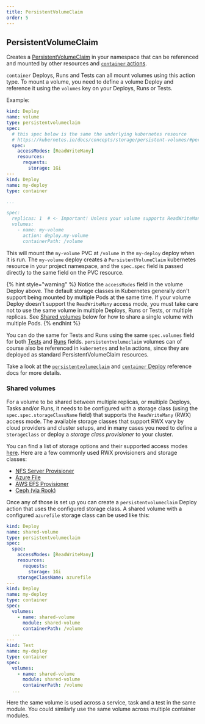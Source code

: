 ```yaml
---
title: PersistentVolumeClaim
order: 5
---
```


## PersistentVolumeClaim

Creates a [PersistentVolumeClaim](https://kubernetes.io/docs/concepts/storage/persistent-volumes/#persistentvolumeclaims) in your namespace
that can be referenced and mounted by other resources and [`container` actions](./container.md).

`container` Deploys, Runs and Tests can all mount volumes using this action type. To mount a volume, you need to define a volume Deploy
and reference it using the `volumes` key on your Deploys, Runs or Tests.

Example:

```yaml
kind: Deploy
name: volume
type: persistentvolumeclaim
spec:
  # this spec below is the same the underlying kubernetes resource
  # https://kubernetes.io/docs/concepts/storage/persistent-volumes/#persistentvolumeclaims
  spec:
    accessModes: [ReadWriteMany]
    resources:
      requests:
        storage: 1Gi
---
kind: Deploy
name: my-deploy
type: container

...

spec:
  replicas: 1  # <- Important! Unless your volume supports ReadWriteMany, you can't run multiple replicas with it
  volumes:
    - name: my-volume
      action: deploy.my-volume
      containerPath: /volume

```

This will mount the `my-volume` PVC at `/volume` in the `my-deploy` deploy when it is run. The `my-volume` deploy creates a `PersistentVolumeClaim` kubernetes resource in your project namespace, and the `spec.spec` field is passed directly to the same field on the PVC resource.

{% hint style="warning" %}
Notice the `accessModes` field in the volume Deploy above. The default storage classes in Kubernetes generally don't support being mounted by multiple Pods at the same time. If your volume Deploy doesn't support the `ReadWriteMany` access mode, you must take care not to use the same volume in multiple Deploys, Runs or Tests, or multiple replicas. See [Shared volumes](#shared-volumes) below for how to share a single volume with multiple Pods.
{% endhint %}

You can do the same for Tests and Runs using the same `spec.volumes` field for both [Tests](../../../reference/action-types/Test/container.md#specvolumes) and [Runs](../../../reference/action-types/Run/container.md#specvolumes) fields. `persistentvolumeclaim` volumes can of course also be referenced in `kubernetes` and
`helm` actions, since they are deployed as standard PersistentVolumeClaim resources.

Take a look at the [`persistentvolumeclaim`](../../../reference/action-types/Deploy/persistentvolumeclaim.md) and [`container` Deploy](../../../reference/action-types/Deploy/container.md#servicesvolumes) reference docs for more details.

### Shared volumes

For a volume to be shared between multiple replicas, or multiple Deploys, Tasks and/or Runs, it needs to be configured with a storage class (using the `spec.spec.storageClassName` field) that supports the `ReadWriteMany` (RWX) access mode. The available storage classes that support RWX vary by cloud providers and cluster setups, and in many cases you need to define a `StorageClass` or deploy a _storage class provisioner_ to your cluster.

You can find a list of storage options and their supported access modes [here](https://kubernetes.io/docs/concepts/storage/persistent-volumes/#access-modes). Here are a few commonly used RWX provisioners and storage classes:

* [NFS Server Provisioner](https://github.com/helm/charts/tree/master/stable/nfs-server-provisioner)
* [Azure File](https://docs.microsoft.com/en-us/azure/aks/azure-files-dynamic-pv)
* [AWS EFS Provisioner](https://github.com/helm/charts/tree/master/stable/efs-provisioner)
* [Ceph (via Rook)](https://rook.io/docs/rook/v1.2/ceph-filesystem.html)

Once any of those is set up you can create a `persistentvolumeclaim` Deploy action that uses the configured storage class.
A shared volume with a configured `azurefile` storage class can be used like this:

```yaml
kind: Deploy
name: shared-volume
type: persistentvolumeclaim
spec:
  spec:
    accessModes: [ReadWriteMany]
    resources:
      requests:
        storage: 1Gi
    storageClassName: azurefile
---
kind: Deploy
name: my-deploy
type: container
spec:
  volumes:
    - name: shared-volume
      module: shared-volume
      containerPath: /volume
  ...
---
kind: Test
name: my-deploy
type: container
spec:
  volumes:
    - name: shared-volume
      module: shared-volume
      containerPath: /volume
  ...
```

Here the same volume is used across a service, task and a test in the same module. You could similarly use the same volume across multiple container modules.

